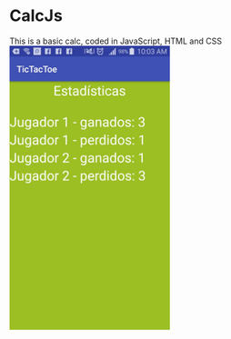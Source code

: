 # CalcJs
This is a basic calc, coded in JavaScript, HTML and CSS
<img src="https://github.com/saritapp16/TicTacToe/blob/master/WhatsApp%20Image%202018-07-29%20at%2010.04.40%20AM.jpeg" align="center" height="500px" width="282px"/>
